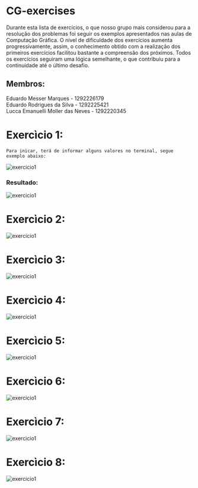 # CG-exercises

  Durante esta lista de exercícios, o que nosso grupo mais considerou para a resolução dos problemas foi seguir os exemplos apresentados nas aulas de Computação Gráfica. O nível de dificuldade dos exercícios aumenta progressivamente, assim, o conhecimento obtido com a realização dos primeiros exercícios facilitou bastante a compreensão dos próximos. Todos os exercícios seguiram uma lógica semelhante, o que contribuiu para a continuidade até o último desafio.

## Membros:

Eduardo Messer Marques - 1292226179 <br>
Eduardo Rodrigues da Silva - 1292225421 <br>
Lucca Emanuelli Moller das Neves - 1292220345 <br>


# Exercìcio 1:
    Para inicar, terá de informar alguns valores no terminal, segue exemplo abaixo:
![exercicio1](Images/exercicio1input.png)

### Resultado:
![exercicio1](Images/exercicio1.png)

# Exercìcio 2:
![exercicio1](Images/exercicio2.gif)

# Exercìcio 3:
![exercicio1](Images/exercicio3.gif)

# Exercìcio 4:
![exercicio1](Images/exercicio4.gif)

# Exercìcio 5:
![exercicio1](Images/exercicio5.png)

# Exercìcio 6:
![exercicio1](Images/exercicio6.png)

# Exercìcio 7:
![exercicio1](Images/exercicio7.png)

# Exercìcio 8:
![exercicio1](Images/exercicio8.png)